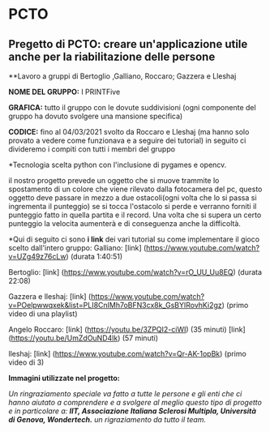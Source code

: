 # PCTO
## Pregetto di PCTO: creare un'applicazione utile anche per la riabilitazione delle persone
**Lavoro a gruppi di Bertoglio ,Galliano, Roccaro; Gazzera e Lleshaj

**NOME DEL GRUPPO:** I PRINTFive

**GRAFICA:** tutto il gruppo con le dovute suddivisioni (ogni componente del gruppo ha dovuto svolgere una mansione specifica)

**CODICE:** fino al 04/03/2021 svolto da Roccaro e Lleshaj (ma hanno solo provato a vedere come funzionava e a seguire dei tutorial) in seguito ci divideremo i compiti con tutti i membri del gruppo

*Tecnologia scelta python con l'inclusione di pygames e opencv.

il nostro progetto prevede un oggetto che si muove trammite lo spostamento di un colore che viene rilevato dalla fotocamera del pc, questo oggetto deve passare in mezzo a due ostacoli(ogni volta che lo si passa si ingrementa il punteggio) se si tocca l'ostacolo si perde e verranno forniti il punteggio fatto in quella partita e il record. Una volta che si supera un certo punteggio la velocita aumenterà e di conseguenza anche la difficoltà.

*Qui di seguito ci sono **i link** dei vari tutorial su come implementare il gioco scelto dall'intero gruppo: 
Galliano: [link] (https://www.youtube.com/watch?v=UZg49z76cLw) (durata 1:40:51)

Bertoglio: [link] (https://www.youtube.com/watch?v=rO_UU_Uu8EQ) (durata 22:08)

Gazzera e lleshaj: [link] (https://www.youtube.com/watch?v=POelpwwqxek&list=PLI8CnIMh7oBFN3cx8k_GsBYIRovhKi2gz) (primo video di una playlist)

Angelo Roccaro:  [link] (https://youtu.be/3ZPQI2-ciWI) (35 minuti) 
[link] (https://youtu.be/UmZdOuND4lk) (57 minuti)

lleshaj: [link] (https://www.youtube.com/watch?v=Qr-AK-1opBk) (primo video di 3)

**Immagini utilizzate nel progetto:**




*Un ringraziamento speciale va fatto a tutte le persone e gli enti che ci hanno aiutato a comprendere e a svolgere al meglio questo tipo di progetto e in particolare a:  **IIT, Associazione Italiana Sclerosi Multipla, Università di Genova, Wondertech.** un rigraziamento da tutto il team.*
